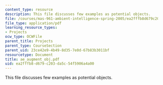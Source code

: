 ```yaml
---
content_type: resource
description: This file discusses few examples as potential objects.
file: /courses/mas-961-ambient-intelligence-spring-2005/ea2fffb8d679c203da5c54f5906a4a00_ae_augment_obj.pdf
file_type: application/pdf
learning_resource_types:
- Projects
ocw_type: OCWFile
parent_title: Projects
parent_type: CourseSection
parent_uid: 23ce42e9-4b49-8d35-7e0d-67b83b3011bf
resourcetype: Document
title: ae_augment_obj.pdf
uid: ea2fffb8-d679-c203-da5c-54f5906a4a00
---
```

This file discusses few examples as potential objects.

